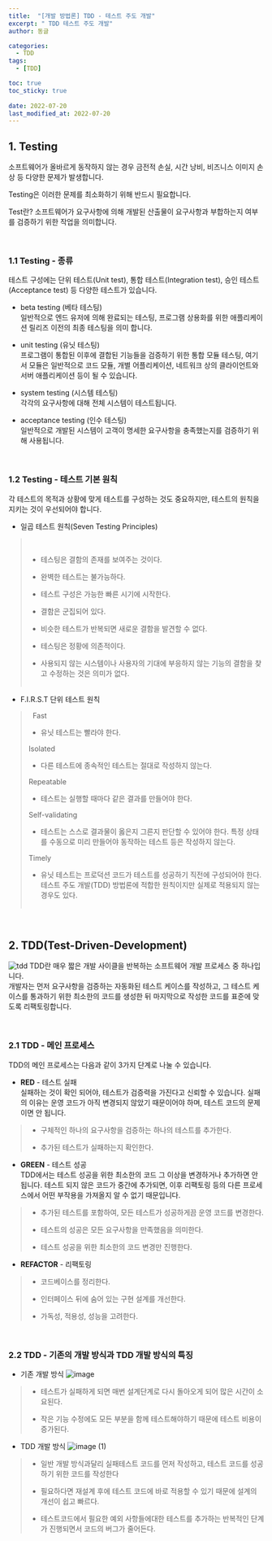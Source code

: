 ```yaml
---
title:  "[개발 방법론] TDD - 테스트 주도 개발"
excerpt: " TDD 테스트 주도 개발"
author: 동글

categories:
  - TDD
tags:
  - [TDD]

toc: true
toc_sticky: true
 
date: 2022-07-20
last_modified_at: 2022-07-20
---
```


## 1. Testing  
소프트웨어가 올바르게 동작하지 않는 경우 금전적 손실, 시간 낭비, 비즈니스 이미지 손상 등 다양한 문제가 발생합니다.  

Testing은 이러한 문제를 최소화하기 위해 반드시 필요합니다.  

Test란? 소프트웨어가 요구사항에 의해 개발된 산출물이 요구사항과 부합하는지 여부를 검증하기 위한 작업을 의미합니다.

&nbsp;
### 1.1 Testing - 종류
테스트 구성에는 단위 테스트(Unit test), 통합 테스트(Integration test), 승인 테스트(Acceptance test) 등 다양한 테스트가 있습니다.

- beta testing (베타 테스팅)  
일반적으로 엔드 유저에 의해 완료되는 테스팅, 프로그램 상용화를 위한 애플리케이션 릴리즈 이전의 최종 테스팅을 의미 합니다.

- unit testing (유닛 테스팅)  
프로그램이 통합된 이후에 결합된 기능들을 검증하기 위한 통합 모듈 테스팅, 여기서 모듈은 일반적으로 코드 모듈, 개별 어플리케이션, 네트워크 상의 클라이언트와 서버 애플리케이션 등이 될 수 있습니다.

- system testing (시스템 테스팅)  
각각의 요구사항에 대해 전체 시스템이 테스트됩니다.

- acceptance testing (인수 테스팅)  
일반적으로 개발된 시스템이 고객이 명세한 요구사항을 충족했는지를 검증하기 위해 사용됩니다.

&nbsp;
### 1.2 Testing - 테스트 기본 원칙
각 테스트의 목적과 상황에 맞게 테스트를 구성하는 것도 중요하지만, 테스트의 원칙을 지키는 것이 우선되어야 합니다.

- 일곱 테스트 원칙(Seven Testing Principles)

> &nbsp;
>- 테스팅은 결함의 존재를 보여주는 것이다.
>
>- 완벽한 테스트는 불가능하다.
>
>- 테스트 구성은 가능한 빠른 시기에 시작한다.
>
>- 결함은 군집되어 있다.
>
>- 비슷한 테스트가 반복되면 새로운 결함을 발견할 수 없다.
>
>- 테스팅은 정황에 의존적이다.
>
>- 사용되지 않는 시스템이나 사용자의 기대에 부응하지 않는 기능의 결함을 찾고 수정하는 것은 의미가 없다.  
> &nbsp;

- F.I.R.S.T 단위 테스트 원칙  
  
> &nbsp;
>Fast 
>- 유닛 테스트는 빨라야 한다.
>
>Isolated 
>- 다른 테스트에 종속적인 테스트는 절대로 작성하지 않는다.
>
>Repeatable 
>- 테스트는 실행할 때마다 같은 결과를 만들어야 한다.
>
>Self-validating 
>- 테스트는 스스로 결과물이 옳은지 그른지 판단할 수 있어야 한다. 특정 상태를 수동으로 미리 만들어야 동작하는 테스트 등은 작성하지 않는다.
>
>Timely 
>- 유닛 테스트는 프로덕션 코드가 테스트를 성공하기 직전에 구성되어야 한다. 테스트 주도 개발(TDD) 방법론에 적합한 원칙이지만 실제로 적용되지 않는 경우도 있다.  
> &nbsp;

&nbsp;
&nbsp;
## 2. TDD(Test-Driven-Development)
![tdd](https://user-images.githubusercontent.com/109357459/179981782-f71e3a2a-76df-4ecd-b19d-43ce90911485.png)
TDD란 매우 짧은 개발 사이클을 반복하는 소프트웨어 개발 프로세스 중 하나입니다.  
개발자는 먼저 요구사항을 검증하는 자동화된 테스트 케이스를 작성하고, 그 테스트 케이스를 통과하기 위한 최소한의 코드를 생성한 뒤 마지막으로 작성한 코드를 표준에 맞도록 리팩토링합니다.

&nbsp;

### 2.1 TDD - 메인 프로세스
TDD의 메인 프로세스는 다음과 같이 3가지 단계로 나눌 수 있습니다.

- **RED** - 테스트 실패  
실패하는 것이 확인 되어야, 테스트가 검증력을 가진다고 신뢰할 수 있습니다. 실패의 이유는 운영 코드가 아직 변경되지 않았기 때문이어야 하며, 테스트 코드의 문제이면 안 됩니다.

>
>- 구체적인 하나의 요구사항을 검증하는 하나의 테스트를 추가한다.
>
>- 추가된 테스트가 실패하는지 확인한다.


- **GREEN** - 테스트 성공  
TDD에서는 테스트 성공을 위한 최소한의 코드 그 이상을 변경하거나 추가하면 안 됩니다. 테스트 되지 않은 코드가 중간에 추가되면, 이후 리팩토링 등의 다른 프로세스에서 어떤 부작용을 가져올지 알 수 없기 때문입니다.


>- 추가된 테스트를 포함하여, 모든 테스트가 성공하게끔 운영 코드를 변경한다.
>
>- 테스트의 성공은 모든 요구사항을 만족했음을 의미한다.
>
>- 테스트 성공을 위한 최소한의 코드 변경만 진행한다.


- **REFACTOR** - 리팩토링


>- 코드베이스를 정리한다.
>
>- 인터페이스 뒤에 숨어 있는 구현 설계를 개선한다.
>
>- 가독성, 적용성, 성능을 고려한다.


&nbsp;

### 2.2 TDD - 기존의 개발 방식과 TDD 개발 방식의 특징

- 기존 개발 방식
![image](https://user-images.githubusercontent.com/109357459/179983077-bf6e405a-7c96-4dd0-90e4-ffd1302bb7c4.png)


>- 테스트가 실패하게 되면 매번 설계단계로 다시 돌아오게 되어 많은 시간이 소요된다.
>
>- 작은 기능 수정에도 모든 부분을 함께 테스트해야하기 때문에 테스트 비용이 증가된다.


- TDD 개발 방식
![image (1)](https://user-images.githubusercontent.com/109357459/179983422-1b862eeb-dc2c-41b7-8a9d-34901dc62224.png)


>- 일반 개발 방식과달리 실패테스트 코드를 먼저 작성하고, 테스트 코드를 성공하기 위한 코드를 작성한다
>
>- 필요하다면 재설계 후에 테스트 코드에 바로 적용할 수 있기 때문에 설계의 개선이 쉽고 빠르다.
>
>- 테스트코드에서 필요한 예외 사항들에대한 테스트를 추가하는 반복적인 단계가 진행되면서 코드의 버그가 줄어든다.









